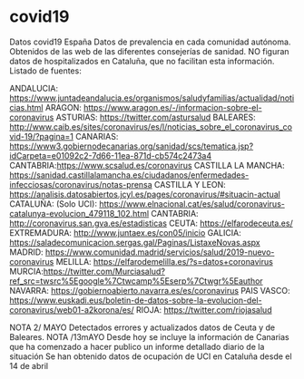 # covid19
Datos covid19 España
Datos de prevalencia en cada comunidad autónoma.
Obtenidos de las web de las diferentes consejerías de sanidad. NO figuran datos de hospitalizados en Cataluña, que no facilitan esta información.
Listado de fuentes:

ANDALUCIA: https://www.juntadeandalucia.es/organismos/saludyfamilias/actualidad/noticias.html
ARAGON:   https://www.aragon.es/-/informacion-sobre-el-coronavirus
ASTURIAS: https://twitter.com/astursalud
BALEARES: http://www.caib.es/sites/coronavirus/es/l/noticias_sobre_el_coronavirus_covid-19/?pagina=1
CANARIAS: https://www3.gobiernodecanarias.org/sanidad/scs/tematica.jsp?idCarpeta=e01092c2-7d66-11ea-871d-cb574c2473a4
CANTABRIA:https://www.scsalud.es/coronavirus
CASTILLA LA MANCHA: https://sanidad.castillalamancha.es/ciudadanos/enfermedades-infecciosas/coronavirus/notas-prensa
CASTILLA Y LEON: https://analisis.datosabiertos.jcyl.es/pages/coronavirus/#situacin-actual
CATALUÑA: (Solo UCI): https://www.elnacional.cat/es/salud/coronavirus-catalunya-evolucion_479118_102.html 
CANTABRIA: http://coronavirus.san.gva.es/estadisticas
CEUTA: https://elfarodeceuta.es/
EXTREMADURA: http://www.juntaex.es/con05/inicio
GALICIA: https://saladecomunicacion.sergas.gal/Paginas/ListaxeNovas.aspx
MADRID: https://www.comunidad.madrid/servicios/salud/2019-nuevo-coronavirus
MELILLA: https://elfarodemelilla.es/?s=datos+coronavirus
MURCIA:https://twitter.com/Murciasalud?ref_src=twsrc%5Egoogle%7Ctwcamp%5Eserp%7Ctwgr%5Eauthor
NAVARRA: https://gobiernoabierto.navarra.es/es/coronavirus
PAIS VASCO: https://www.euskadi.eus/boletin-de-datos-sobre-la-evolucion-del-coronavirus/web01-a2korona/es/
RIOJA: https://twitter.com/riojasalud

NOTA 2/ MAYO
Detectados errores y actualizados datos de Ceuta y de Baleares. 
NOTA /13mAYO
Desde hoy se incluye la información de Canarias que ha comenzado a hacer publico un informe detallado diario de la situación
Se han obtenido datos de ocupación de UCI en Cataluña desde el 14 de abril


